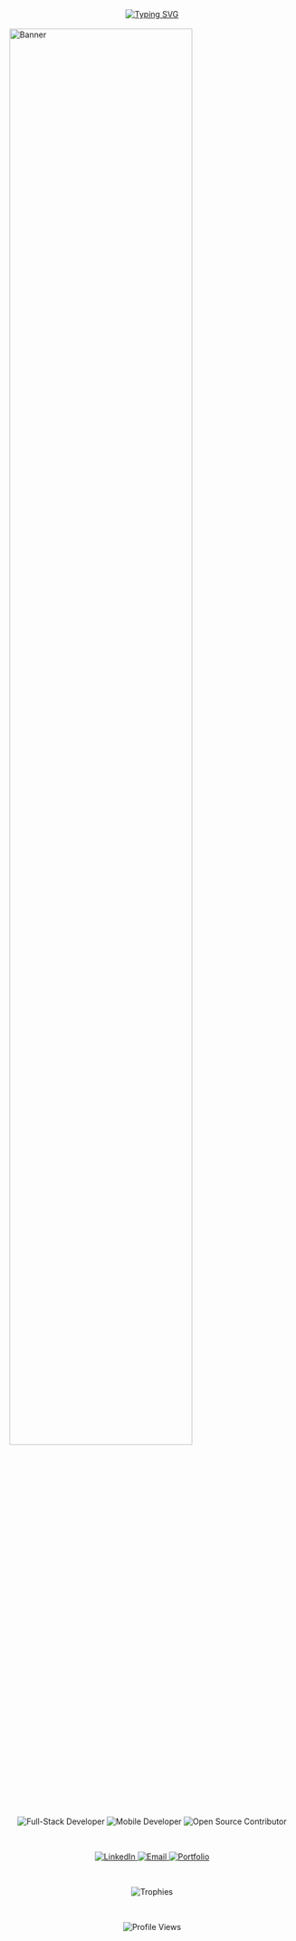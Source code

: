 <div align="center">
  <a href="https://git.io/typing-svg">
    <img src="https://readme-typing-svg.demolab.com?font=Fira+Code&weight=700&size=56&duration=3000&pause=1000&color=FF0000&center=true&vCenter=true&multiline=true&width=1440&height=80&lines=Hi%2C+I'm+Naveeth+👋;Mobile+Developer+%7C+Full-Stack+Enthusiast;Creating+Innovative+Apps+with+Flutter;Turning+Ideas+into+Digital+Reality" alt="Typing SVG" />
  </a>
</div>

  
  <br/>
  <img src="https://your-banner-link.com" alt="Banner" width="80%"/>
  
  <br/>
  <br/>
  
  <p align="center">
    <img src="https://img.shields.io/badge/Full--Stack%20Developer-%2300A86B.svg?style=for-the-badge&logo=code&logoColor=white" alt="Full-Stack Developer"/>
    <img src="https://img.shields.io/badge/Mobile%20Developer-%230A66C2.svg?style=for-the-badge&logo=flutter&logoColor=white" alt="Mobile Developer"/>
    <img src="https://img.shields.io/badge/Open%20Source%20Contributor-%23F05033.svg?style=for-the-badge&logo=open-source-initiative&logoColor=white" alt="Open Source Contributor"/>
  </p>
  
  <br/>
  
  <p align="center">
    <a href="https://linkedin.com/in/your-profile">
      <img src="https://img.shields.io/badge/-LinkedIn-0A66C2?style=for-the-badge&logo=linkedin&logoColor=white" alt="LinkedIn">
    </a>
    <a href="mailto:your-email@example.com">
      <img src="https://img.shields.io/badge/-Gmail-D14836?style=for-the-badge&logo=gmail&logoColor=white" alt="Email">
    </a>
    <a href="https://your-portfolio-link.com">
      <img src="https://img.shields.io/badge/-Portfolio-24292F?style=for-the-badge&logo=github&logoColor=white" alt="Portfolio">
    </a>
  </p>
  
  <br/>
  
  <p align="center">
    <img src="https://github-profile-trophy.vercel.app/?username=Naveeth&theme=onestar&no-frame=true&row=1&column=6" alt="Trophies">
  </p>
  
  <br/>
  
  <p align="center">
    <img src="https://komarev.com/ghpvc/?username=Naveeth&color=blue&style=flat-square" alt="Profile Views">
  </p>
</div>

